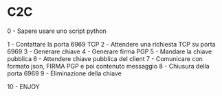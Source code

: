 # C2C

0 - Sapere usare uno script python

1 - Contattare la porta 6969 TCP
2 - Attendere una richiesta TCP su porta 6969
3 - Generare chiave
4 - Generare firma PGP
5 - Mandare la chiave pubblica
6 - Attendere chiave pubblica del client
7 - Comunicare con formato json, FIRMA PGP e poi contenuto messaggio
8 - Chiusura della porta 6969
9 - Eliminazione della chiave

10 - ENJOY
